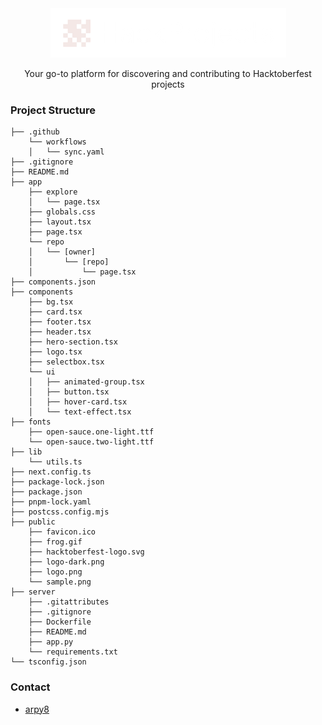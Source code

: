 <div align="center" ><a href="https://hackprojects.arpy8.com/"><img src="./public/logo-dark.png" alt="logo" /></a></div>
<p align="center">Your go-to platform for discovering and contributing to Hacktoberfest projects</p>

### Project Structure

```
├── .github
    └── workflows
    │   └── sync.yaml
├── .gitignore
├── README.md
├── app
    ├── explore
    │   └── page.tsx
    ├── globals.css
    ├── layout.tsx
    ├── page.tsx
    └── repo
    │   └── [owner]
    │       └── [repo]
    │           └── page.tsx
├── components.json
├── components
    ├── bg.tsx
    ├── card.tsx
    ├── footer.tsx
    ├── header.tsx
    ├── hero-section.tsx
    ├── logo.tsx
    ├── selectbox.tsx
    └── ui
    │   ├── animated-group.tsx
    │   ├── button.tsx
    │   ├── hover-card.tsx
    │   └── text-effect.tsx
├── fonts
    ├── open-sauce.one-light.ttf
    └── open-sauce.two-light.ttf
├── lib
    └── utils.ts
├── next.config.ts
├── package-lock.json
├── package.json
├── pnpm-lock.yaml
├── postcss.config.mjs
├── public
    ├── favicon.ico
    ├── frog.gif
    ├── hacktoberfest-logo.svg
    ├── logo-dark.png
    ├── logo.png
    └── sample.png
├── server
    ├── .gitattributes
    ├── .gitignore
    ├── Dockerfile
    ├── README.md
    ├── app.py
    └── requirements.txt
└── tsconfig.json
```

### Contact
- [arpy8](https://github.com/arpy8/HackProjects)
